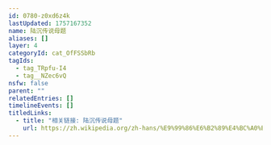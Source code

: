 ```yaml
---
id: 0780-z0xd6z4k
lastUpdated: 1757167352
name: 陆沉传说母题
aliases: []
layer: 4
categoryId: cat_OfFSSbRb
tagIds:
  - tag_TRpfu-I4
  - tag__NZec6vQ
nsfw: false
parent: ""
relatedEntries: []
timelineEvents: []
titledLinks:
  - title: "相关链接: 陆沉传说母题"
    url: https://zh.wikipedia.org/zh-hans/%E9%99%86%E6%B2%89%E4%BC%A0%E8%AF%B4
---
```



